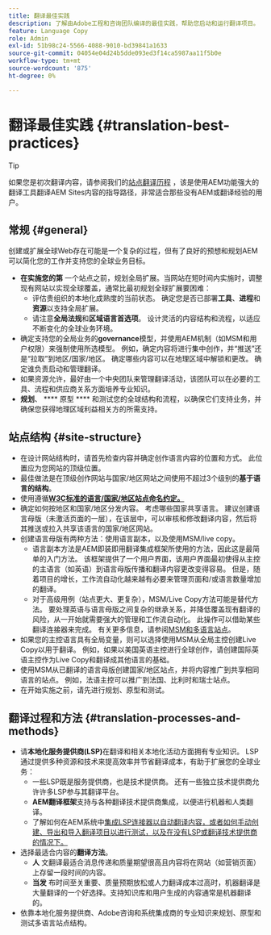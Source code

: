 ```yaml
---
title: 翻译最佳实践
description: 了解由Adobe工程和咨询团队编译的最佳实践，帮助您启动和运行翻译项目。
feature: Language Copy
role: Admin
exl-id: 51b98c24-5566-4088-9010-bd39841a1633
source-git-commit: 04054e04d24b5dde093ed3f14ca5987aa11f5b0e
workflow-type: tm+mt
source-wordcount: '875'
ht-degree: 0%

---
```


# 翻译最佳实践 {#translation-best-practices}

>[!TIP]
>
>如果您是初次翻译内容，请参阅我们的[站点翻译历程](/help/journey-sites/translation/overview.md) ，该是使用AEM功能强大的翻译工具翻译AEM Sites内容的指导路径，非常适合那些没有AEM或翻译经验的用户。

## 常规 {#general}

创建或扩展全球Web存在可能是一个复杂的过程，但有了良好的预想和规划AEM可以简化您的工作并支持您的全球业务目标。

* **在实施您的第** 一个站点之前，规划全局扩展。当网站在短时间内实施时，调整现有网站以实现全球覆盖，通常比最初规划全球扩展要困难：
   * 评估贵组织的本地化成熟度的当前状态。 确定您是否已部署&#x200B;**工具**、**进程**&#x200B;和&#x200B;**资源**&#x200B;以支持全局扩展。
   * 请注意&#x200B;**全局法规**&#x200B;和&#x200B;**区域语言首选项**。 设计灵活的内容结构和流程，以适应不断变化的全球业务环境。
* 确定支持您的全局业务的&#x200B;**governance**&#x200B;模型，并使用AEM机制（如MSM和用户权限）来强制使用所选模型。 例如，确定内容将进行集中创作，并“推送”还是“拉取”到地区/国家/地区。 确定哪些内容可以在地理区域中解锁和更改。 确定谁负责启动和管理翻译。
* 如果资源允许，最好由一个中央团队来管理翻译活动，该团队可以在必要的工具、流程和供应商关系方面培养专业知识。
* **规划**、 **** 原型 **** 和测试您的全球结构和流程，以确保它们支持业务，并确保您获得地理区域利益相关方的所需支持。

## 站点结构 {#site-structure}

* 在设计网站结构时，请首先检查内容并确定创作语言内容的位置和方式。 此位置应为您网站的顶级位置。
* 最佳做法是在顶级创作网站与国家/地区网站之间使用不超过3个级别的&#x200B;**基于语言的结构**。
* 使用遵循&#x200B;**[W3C标准的语言/国家/地区站点命名约定。](/help/sites-cloud/authoring/fundamentals/accessible-content.md)**
* 确定如何按地区和国家/地区分发内容。 考虑哪些国家共享语言。 建议创建语言母版（未激活页面的一层），在该层中，可以审核和修改翻译内容，然后将其推送或拉入共享该语言的国家/地区网站。
* 创建语言母版有两种方法：使用语言副本，以及使用MSM/live copy。
   * 语言副本方法是AEM即装即用翻译集成框架所使用的方法，因此这是最简单的入门方法。 该框架提供了一个用户界面，该用户界面最初使得从主控的主语言（如英语）到语言母版传播和翻译内容更改变得容易。 但是，随着项目的增长，工作流自动化越来越有必要来管理页面和/或语言数量增加的翻译。
   * 对于高级用例（站点更大、更复杂），MSM/Live Copy方法可能是替代方法。 要处理英语与语言母版之间复杂的继承关系，并降低覆盖现有翻译的风险，从一开始就需要强大的管理和工作流自动化。 此操作可以借助某些翻译连接器来完成。 有关更多信息，请参阅[MSM和多语言站点](/help/sites-cloud/administering/msm/best-practices.md#msm-and-multilingual-websites)。
* 如果您的主控语言具有全局变量，则可以选择使用MSM从全局主控创建Live Copy以用于翻译。 例如，如果以美国英语主控进行全球创作，请创建国际英语主控作为Live Copy和翻译成其他语言的基础。
* 使用MSM从已翻译的语言母版创建国家/地区站点，并将内容推广到共享相同语言的站点。 例如，法语主控可以推广到法国、比利时和瑞士站点。
* 在开始实施之前，请先进行规划、原型和测试。

## 翻译过程和方法 {#translation-processes-and-methods}

* 请&#x200B;**本地化服务提供商(LSP)**&#x200B;在翻译和相关本地化活动方面拥有专业知识。 LSP通过提供多种资源和技术来提高效率并节省翻译成本，有助于扩展您的全球业务：
   * 一些LSP既是服务提供商，也是技术提供商。 还有一些独立技术提供商允许许多LSP参与其翻译平台。
   * **AEM翻译框架**&#x200B;支持与各种翻译技术提供商集成，以便进行机器和人类翻译。
   * 了解如何在AEM系统中[集成LSP连接器以自动翻译内容，或者如何手动创建、导出和导入翻译项目以进行测试，以及在没有LSP或翻译技术提供商的情况下。](integration-framework.md)
* 选择最适合内容的&#x200B;**翻译方法**。
   * **人** 文翻译最适合消息传递和质量期望很高且内容将在网站（如营销页面）上存留一段时间的内容。
   * **当发** 布时间至关重要、质量预期放松或人力翻译成本过高时，机器翻译是大量翻译的一个好选择。支持知识库和用户生成的内容通常是机器翻译的。
* 依靠本地化服务提供商、Adobe咨询和系统集成商的专业知识来规划、原型和测试多语言站点结构。
